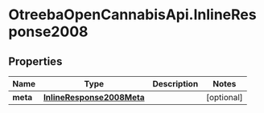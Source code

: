 # OtreebaOpenCannabisApi.InlineResponse2008

## Properties
Name | Type | Description | Notes
------------ | ------------- | ------------- | -------------
**meta** | [**InlineResponse2008Meta**](InlineResponse2008Meta.md) |  | [optional] 


